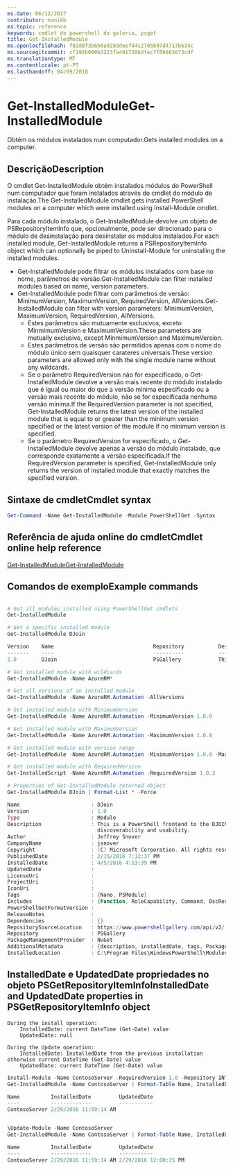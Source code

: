 ```yaml
---
ms.date: 06/12/2017
contributor: manikb
ms.topic: reference
keywords: cmdlet do powershell do galeria, psget
title: Get-InstalledModule
ms.openlocfilehash: f82d8f3b6b6a9283deef44c2705b97d4717b634c
ms.sourcegitcommit: cf195b090b3223fa4917206dfec7f0b603873cdf
ms.translationtype: MT
ms.contentlocale: pt-PT
ms.lasthandoff: 04/09/2018
---
```

# <a name="get-installedmodule"></a><span data-ttu-id="00307-103">Get-InstalledModule</span><span class="sxs-lookup"><span data-stu-id="00307-103">Get-InstalledModule</span></span>

<span data-ttu-id="00307-104">Obtém os módulos instalados num computador.</span><span class="sxs-lookup"><span data-stu-id="00307-104">Gets installed modules on a computer.</span></span>

## <a name="description"></a><span data-ttu-id="00307-105">Descrição</span><span class="sxs-lookup"><span data-stu-id="00307-105">Description</span></span>

<span data-ttu-id="00307-106">O cmdlet Get-InstalledModule obtém instalados módulos do PowerShell num computador que foram instalados através do cmdlet do módulo de instalação.</span><span class="sxs-lookup"><span data-stu-id="00307-106">The Get-InstalledModule cmdlet gets installed PowerShell modules on a computer which were installed using Install-Module cmdlet.</span></span>

<span data-ttu-id="00307-107">Para cada módulo instalado, o Get-InstalledModule devolve um objeto de PSRepositoryItemInfo que, opcionalmente, pode ser direcionado para o módulo de desinstalação para desinstalar os módulos instalados.</span><span class="sxs-lookup"><span data-stu-id="00307-107">For each installed module, Get-InstalledModule returns a PSRepositoryItemInfo object which can optionally be piped to Uninstall-Module for uninstalling the installed modules.</span></span>

- <span data-ttu-id="00307-108">Get-InstalledModule pode filtrar os módulos instalados com base no nome, parâmetros de versão.</span><span class="sxs-lookup"><span data-stu-id="00307-108">Get-InstalledModule can filter installed modules based on name, version parameters.</span></span>
- <span data-ttu-id="00307-109">Get-InstalledModule pode filtrar com parâmetros de versão: MinimumVersion, MaximumVersion, RequiredVersion, AllVersions.</span><span class="sxs-lookup"><span data-stu-id="00307-109">Get-InstalledModule can filter with version parameters: MinimumVersion, MaximumVersion, RequiredVersion, AllVersions.</span></span>
  - <span data-ttu-id="00307-110">Estes parâmetros são mutuamente exclusivos, exceto MinmimumVersion e MaximumVersion.</span><span class="sxs-lookup"><span data-stu-id="00307-110">These parameters are mutually exclusive, except MinmimumVersion and MaximumVersion.</span></span>
  - <span data-ttu-id="00307-111">Estes parâmetros de versão são permitidos apenas com o nome do módulo único sem quaisquer carateres universais.</span><span class="sxs-lookup"><span data-stu-id="00307-111">These version parameters are allowed only with the single module name without any wildcards.</span></span>
  - <span data-ttu-id="00307-112">Se o parâmetro RequiredVersion não for especificado, o Get-InstalledModule devolve a versão mais recente do módulo instalado que é igual ou maior do que a versão mínima especificado ou a versão mais recente do módulo, não se for especificada nenhuma versão mínima.</span><span class="sxs-lookup"><span data-stu-id="00307-112">If the RequiredVersion parameter is not specified, Get-InstalledModule returns the latest version of the installed module that is equal to or greater than the minimum version specified or the latest version of the module if no minimum version is specified.</span></span>
  - <span data-ttu-id="00307-113">Se o parâmetro RequiredVersion for especificado, o Get-InstalledModule devolve apenas a versão do módulo instalado, que corresponde exatamente a versão especificada.</span><span class="sxs-lookup"><span data-stu-id="00307-113">If the RequiredVersion parameter is specified, Get-InstalledModule only returns the version of installed module that exactly matches the specified version.</span></span>

## <a name="cmdlet-syntax"></a><span data-ttu-id="00307-114">Sintaxe de cmdlet</span><span class="sxs-lookup"><span data-stu-id="00307-114">Cmdlet syntax</span></span>
```powershell
Get-Command -Name Get-InstalledModule -Module PowerShellGet -Syntax
```

## <a name="cmdlet-online-help-reference"></a><span data-ttu-id="00307-115">Referência de ajuda online do cmdlet</span><span class="sxs-lookup"><span data-stu-id="00307-115">Cmdlet online help reference</span></span>

[<span data-ttu-id="00307-116">Get-InstalledModule</span><span class="sxs-lookup"><span data-stu-id="00307-116">Get-InstalledModule</span></span>](http://go.microsoft.com/fwlink/?LinkId=526863)

## <a name="example-commands"></a><span data-ttu-id="00307-117">Comandos de exemplo</span><span class="sxs-lookup"><span data-stu-id="00307-117">Example commands</span></span>

```powershell

# Get all modules installed using PowerShellGet cmdlets
Get-InstalledModule

# Get a specific installed module
Get-InstalledModule DJoin

Version    Name                                Repository           Description
-------    ----                                ----------           -----------
1.0        DJoin                               PSGallery            This is a PowerShell frontend to the DJOIN.exe c...

# Get installed module with wildcards
Get-InstalledModule -Name AzureRM*

# Get all versions of an installed module
Get-InstalledModule -Name AzureRM.Automation -AllVersions

# Get installed module with MinimumVersion
Get-InstalledModule -Name AzureRM.Automation -MinimumVersion 1.0.0

# Get installed module with MaximumVersion
Get-InstalledModule -Name AzureRM.Automation -MaximumVersion 1.0.8

# Get installed module with version range
Get-InstalledModule -Name AzureRM.Automation -MinimumVersion 1.0.0 -MaximumVersion 1.0.8

# Get installed module with RequiredVersion
Get-InstalledScript -Name AzureRM.Automation -RequiredVersion 1.0.3

# Properties of Get-InstalledModule returned object
Get-InstalledModule DJoin | Format-List * -Force

Name                       : DJoin
Version                    : 1.0
Type                       : Module
Description                : This is a PowerShell frontend to the DJOIN.exe command which provides better
                             discoverability and usability.
Author                     : Jeffrey Snover
CompanyName                : jsnover
Copyright                  : (C) Microsoft Corporation. All rights reserved.
PublishedDate              : 2/15/2016 7:12:37 PM
InstalledDate              : 4/5/2016 4:13:39 PM
UpdatedDate                :
LicenseUri                 :
ProjectUri                 :
IconUri                    :
Tags                       : {Nano, PSModule}
Includes                   : {Function, RoleCapability, Command, DscResource...}
PowerShellGetFormatVersion :
ReleaseNotes               :
Dependencies               : {}
RepositorySourceLocation   : https://www.powershellgallery.com/api/v2/
Repository                 : PSGallery
PackageManagementProvider  : NuGet
AdditionalMetadata         : {description, installeddate, tags, PackageManagementProvider...}
InstalledLocation          : C:\Program Files\WindowsPowerShell\Modules\DJoin\1.0

```



## <a name="installeddate-and-updateddate-properties-in-psgetrepositoryiteminfo-object"></a><span data-ttu-id="00307-118">InstalledDate e UpdatedDate propriedades no objeto PSGetRepositoryItemInfo</span><span class="sxs-lookup"><span data-stu-id="00307-118">InstalledDate and UpdatedDate properties in PSGetRepositoryItemInfo object</span></span>

    During the install operation:
        InstalledDate: current DateTime (Get-Date) value
        UpdatedDate: null

    During the Update operation:
        InstalledDate: InstalledDate from the previous installation otherwise current DateTime (Get-Date) value
        UpdatedDate: current DateTime (Get-Date) value

```powershell
Install-Module -Name ContosoServer -RequiredVersion 1.0 -Repository INT
Get-InstalledModule -Name ContosoServer | Format-Table Name, InstalledDate, UpdatedDate

Name          InstalledDate         UpdatedDate
----          -------------         -----------
ContosoServer 2/29/2016 11:59:14 AM


\Update-Module -Name ContosoServer
Get-InstalledModule -Name ContosoServer | Format-Table Name, InstalledDate, UpdatedDate

Name          InstalledDate         UpdatedDate
----          -------------         -----------
ContosoServer 2/29/2016 11:59:14 AM 2/29/2016 12:00:15 PM
```
